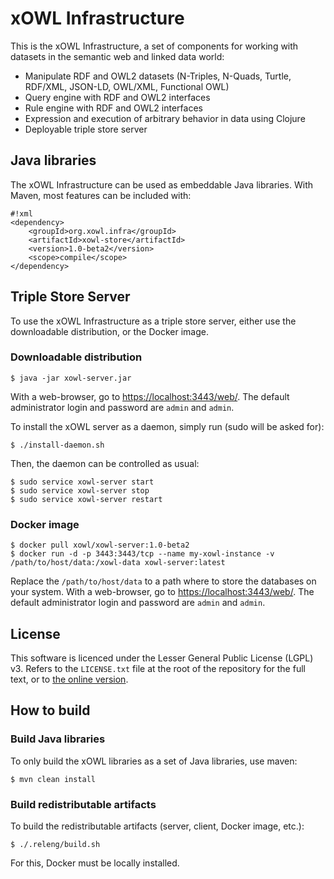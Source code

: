 # xOWL Infrastructure #

This is the xOWL Infrastructure, a set of components for working with datasets in the semantic web and linked data world:

* Manipulate RDF and OWL2 datasets (N-Triples, N-Quads, Turtle, RDF/XML, JSON-LD, OWL/XML, Functional OWL)
* Query engine with RDF and OWL2 interfaces
* Rule engine with RDF and OWL2 interfaces
* Expression and execution of arbitrary behavior in data using Clojure
* Deployable triple store server

## Java libraries ##

The xOWL Infrastructure can be used as embeddable Java libraries. With Maven, most features can be included with:

```
#!xml
<dependency>
    <groupId>org.xowl.infra</groupId>
    <artifactId>xowl-store</artifactId>
    <version>1.0-beta2</version>
    <scope>compile</scope>
</dependency>
```

## Triple Store Server ##

To use the xOWL Infrastructure as a triple store server, either use the downloadable distribution, or the Docker image.

### Downloadable distribution ###

```
$ java -jar xowl-server.jar
```

With a web-browser, go to [https://localhost:3443/web/](https://localhost:3443/web/).
The default administrator login and password are `admin` and `admin`.

To install the xOWL server as a daemon, simply run (sudo will be asked for):

```
$ ./install-daemon.sh
```

Then, the daemon can be controlled as usual:

```
$ sudo service xowl-server start
$ sudo service xowl-server stop
$ sudo service xowl-server restart
```

### Docker image ###

```
$ docker pull xowl/xowl-server:1.0-beta2
$ docker run -d -p 3443:3443/tcp --name my-xowl-instance -v /path/to/host/data:/xowl-data xowl-server:latest
```

Replace the `/path/to/host/data` to a path where to store the databases on your system.
With a web-browser, go to [https://localhost:3443/web/](https://localhost:3443/web/).
The default administrator login and password are `admin` and `admin`.

## License ##

This software is licenced under the Lesser General Public License (LGPL) v3.
Refers to the `LICENSE.txt` file at the root of the repository for the full text, or to [the online version](http://www.gnu.org/licenses/lgpl-3.0.html).


## How to build ##

### Build Java libraries ###

To only build the xOWL libraries as a set of Java libraries, use maven:

```
$ mvn clean install
```

### Build redistributable artifacts ###

To build the redistributable artifacts (server, client, Docker image, etc.):

```
$ ./.releng/build.sh
```

For this, Docker must be locally installed.